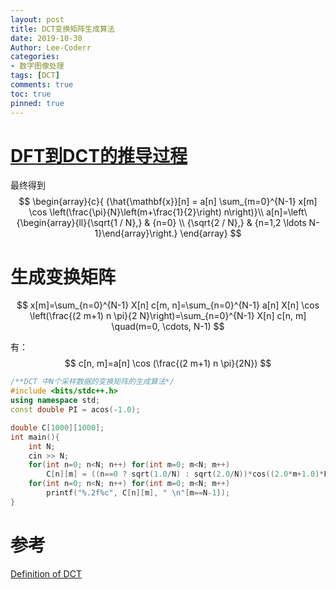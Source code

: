 ```yaml
---
layout: post
title: DCT变换矩阵生成算法
date: 2019-10-30
Author: Lee-Coderr
categories: 
- 数字图像处理
tags: [DCT]
comments: true
toc: true
pinned: true
---
```


# [DFT到DCT的推导过程](http://blog.sina.com.cn/s/blog_626631420100xvxd.html)

最终得到
$$
\begin{array}{c}{
{\hat{\mathbf{x}}[n] = a[n] \sum_{m=0}^{N-1} x[m] \cos \left(\frac{\pi}{N}\left(m+\frac{1}{2}\right) n\right)}\\
 a[n]=\left\{\begin{array}{ll}{\sqrt{1 / N},} & {n=0} \\ {\sqrt{2 / N},} & {n=1,2 \ldots N-1}\end{array}\right.}
\end{array}
$$

# 生成变换矩阵

$$
x[m]=\sum_{n=0}^{N-1} X[n] c[m, n]=\sum_{n=0}^{N-1} a[n] X[n] \cos \left(\frac{(2 m+1) n \pi}{2 N}\right)=\sum_{n=0}^{N-1} X[n] c[n, m] \quad(m=0, \cdots, N-1)
$$

有：
$$
c[n, m]=a[n] \cos (\frac{(2 m+1) n \pi}{2N})
$$

```c++
/**DCT 中N个采样数据的变换矩阵的生成算法*/
#include <bits/stdc++.h>
using namespace std;
const double PI = acos(-1.0);

double C[1000][1000];
int main(){
    int N;
    cin >> N;
    for(int n=0; n<N; n++) for(int m=0; m<N; m++)
        C[n][m] = ((n==0 ? sqrt(1.0/N) : sqrt(2.0/N))*cos((2.0*m+1.0)*PI*n/2.0/N));
    for(int n=0; n<N; n++) for(int m=0; m<N; m++)
        printf("%.2f%c", C[n][m], " \n"[m==N-1]);
}
```

# 参考

[Definition of DCT](http://fourier.eng.hmc.edu/e161/lectures/dct/node1.html)